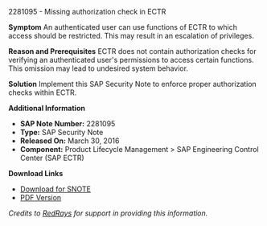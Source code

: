 2281095 - Missing authorization check in ECTR

**Symptom**
An authenticated user can use functions of ECTR to which access should be restricted. This may result in an escalation of privileges.

**Reason and Prerequisites**
ECTR does not contain authorization checks for verifying an authenticated user's permissions to access certain functions. This omission may lead to undesired system behavior.

**Solution**
Implement this SAP Security Note to enforce proper authorization checks within ECTR.

**Additional Information**
- **SAP Note Number:** 2281095
- **Type:** SAP Security Note
- **Released On:** March 30, 2016
- **Component:** Product Lifecycle Management > SAP Engineering Control Center (SAP ECTR)

**Download Links**
- [Download for SNOTE](https://notesdownloads.sap.com/note/0040000013490502017)
- [PDF Version](https://me.sap.com/sap/support/sfm/notes/print/0002281095?language=en-US&token=0E718BFDDA10D9F7F64EA502534EFF39)

*Credits to [RedRays](https://redrays.io) for support in providing this information.*